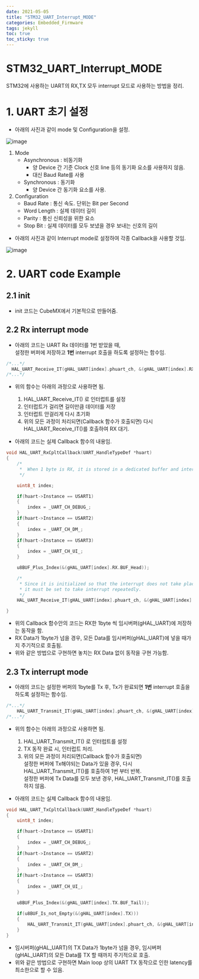 ```yaml
---
date: 2021-05-05
title: "STM32_UART_Interrupt_MODE"
categories: Embedded_Firmware
tags: jekyll
toc: true  
toc_sticky: true 
---
```


STM32_UART_Interrupt_MODE
=============

STM32에 사용하는 UART의 RX,TX 모두 interrupt 모드로 사용하는 방법을 정리.  

# 1. UART 초기 설정
* 아래의 사진과 같이 mode 및 Configuration을 설정.    

![image](https://user-images.githubusercontent.com/79636864/117088096-70893900-ad8c-11eb-9b18-cff6fed1d334.png)    

1. Mode
    * Asynchronous : 비동기화
        * 양 Device 간 기준 Clock 신호 line 등의 동기화 요소를 사용하지 않음.
        * 대신 Baud Rate를 사용
    * Synchronous : 동기화
        * 양 Device 간 동기화 요소를 사용.
2. Configuration
    * Baud Rate : 통신 속도. 단위는 Bit per Second
    * Word Length : 실제 데이터 길이
    * Parity : 통신 신뢰성을 위한 요소
    * Stop Bit : 실제 데이터를 모두 보냈을 경우 보내는 신호의 길이

* 아래의 사진과 같이 Interrupt mode로 설정하여 각종 Callback을 사용할 것임.    

![image](https://user-images.githubusercontent.com/79636864/117088288-fdcc8d80-ad8c-11eb-8f1a-8f955cb7afdc.png)    

# 2. UART code Example
## 2.1 init
* init 코드는 CubeMX에서 기본적으로 만들어줌.

## 2.2 Rx interrupt mode
* 아래의 코드는 UART Rx 데이터를 1번 받았을 때,    
  설정한 버퍼에 저장하고 **1번** interrupt 호출을 하도록 설정하는 함수임.    
  
~~~c++
/*...*/
  HAL_UART_Receive_IT(gHAL_UART[index].phuart_ch, &(gHAL_UART[index].RX.BUF[gHAL_UART[index].RX.BUF_Head]), 1);
/*...*/
~~~    

* 위의 함수는 아래의 과정으로 사용하면 됨.
    1. HAL_UART_Receive_IT() 로 인터럽트를 설정
    2. 인터럽트가 걸리면 길이만큼 데이터를 저장
    3. 인터럽트 안걸리게 다시 초기화
    4. 위의 모든 과정이 처리되면(Callback 함수가 호출되면) 다시 HAL_UART_Receive_IT()를 호출하여 RX 대기.

* 아래의 코드는 실제 Callback 함수의 내용임.    

~~~c++
void HAL_UART_RxCpltCallback(UART_HandleTypeDef *huart)
{
	/*
	 *  When 1 byte is RX, it is stored in a dedicated buffer and interrupt callback is called.
	 */

	uint8_t index;

	if(huart->Instance == USART1)
	{
		index = _UART_CH_DEBUG_;
	}
	if(huart->Instance == USART2)
	{
		index = _UART_CH_DM_;
	}
	if(huart->Instance == USART3)
	{
		index = _UART_CH_UI_;
	}

	u8BUF_Plus_Index(&(gHAL_UART[index].RX.BUF_Head));

	/*
	 * Since it is initialized so that the interrupt does not take place,
	 * it must be set to take interrupt repeatedly.
	 */
	HAL_UART_Receive_IT(gHAL_UART[index].phuart_ch, &(gHAL_UART[index].RX.BUF[gHAL_UART[index].RX.BUF_Head]), 1);

}
~~~    

* 위의 Callback 함수안의 코드는 RX한 1byte 씩 임시버퍼(gHAL_UART)에 저장하는 동작을 함.
* RX Data가 1byte가 넘을 경우, 모든 Data를 임시버퍼(gHAL_UART)에 넣을 때가지 주기적으로 호출됨.
* 위와 같은 방법으로 구현하면 놓치는 RX Data 없이 동작을 구현 가능함.

## 2.3 Tx interrupt mode
* 아래의 코드는 설정한 버퍼의 1byte를 Tx 후, Tx가 완료되면 **1번** interrupt 호출을 하도록 설정하는 함수임.    

~~~c++
/*...*/
	HAL_UART_Transmit_IT(gHAL_UART[index].phuart_ch, &(gHAL_UART[index].TX.BUF[gHAL_UART[index].TX.BUF_Tail]), 1);
/*...*/
~~~    

* 위의 함수는 아래의 과정으로 사용하면 됨.
    1. HAL_UART_Transmit_IT() 로 인터럽트를 설정
    2. TX 동작 완료 시, 인터럽트 처리.
    4. 위의 모든 과정이 처리되면(Callback 함수가 호출되면)    
       설정한 버퍼에 Tx해야되는 Data가 있을 경우, 다시 HAL_UART_Transmit_IT()를 호출하여 1번 부터 반복.    
       설정한 버퍼에 Tx Data를 모두 보낸 경우, HAL_UART_Transmit_IT()를 호출하지 않음.

* 아래의 코드는 실제 Callback 함수의 내용임.    

~~~c++
void HAL_UART_TxCpltCallback(UART_HandleTypeDef *huart)
{
	uint8_t index;

	if(huart->Instance == USART1)
	{
		index = _UART_CH_DEBUG_;
	}
	if(huart->Instance == USART2)
	{
		index = _UART_CH_DM_;
	}
	if(huart->Instance == USART3)
	{
		index = _UART_CH_UI_;
	}

	u8BUF_Plus_Index(&(gHAL_UART[index].TX.BUF_Tail));

	if(u8BUF_Is_not_Empty(&(gHAL_UART[index].TX)))
	{
		HAL_UART_Transmit_IT(gHAL_UART[index].phuart_ch, &(gHAL_UART[index].TX.BUF[gHAL_UART[index].TX.BUF_Tail]), 1);
	}
}
~~~    

* 임시버퍼(gHAL_UART)의 TX Data가 1byte가 넘을 경우, 임시버퍼(gHAL_UART)의 모든 Data를 TX 할 때까지 주기적으로 호출.
* 위와 같은 방법으로 구현하면 Main loop 상의 UART TX 동작으로 인한 latency를 최소한으로 할 수 있음.    

